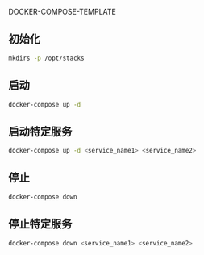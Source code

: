 DOCKER-COMPOSE-TEMPLATE

##  初始化

```bash
mkdirs -p /opt/stacks
```

## 启动

```bash
docker-compose up -d
```

## 启动特定服务

```bash
docker-compose up -d <service_name1> <service_name2>
```

## 停止

```bash
docker-compose down
```

## 停止特定服务

```bash
docker-compose down <service_name1> <service_name2>
```


